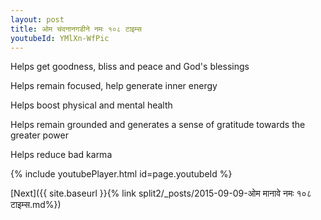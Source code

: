 ```yaml
---
layout: post
title: ओम चंदनानगडीने नमः १०८ टाइम्स
youtubeId: YMlXn-WfPic
---
```

 
 
Helps get goodness, bliss and peace and God's blessings
 
Helps remain focused, help generate inner energy 
 
Helps boost physical and mental health 
 
Helps remain grounded and generates a sense of gratitude towards the greater power 
 
Helps reduce bad karma
 
 
 
 


{% include youtubePlayer.html id=page.youtubeId %}
 
[Next]({{ site.baseurl }}{% link  split2/_posts/2015-09-09-ओम मानावे नमः १०८ टाइम्स.md%})
 
